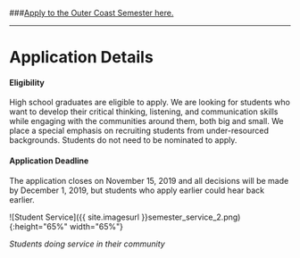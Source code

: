 ###[Apply to the Outer Coast Semester here.](https://fs29.formsite.com/Gd7elL/9c7cr766ap/index.html)

***

# Application Details

#### Eligibility

High school graduates are eligible to apply. We are looking for students who want to develop their critical thinking, listening, and communication skills while engaging with the communities around them, both big and small. We place a special emphasis on recruiting students from under-resourced backgrounds. Students do not need to be nominated to apply.

#### Application Deadline

The application closes on November 15, 2019 and all decisions will be made by December 1, 2019, but students who apply earlier could hear back earlier.

<!-- This inserts the image -->
![Student Service]({{ site.imagesurl }}semester_service_2.png){:height="65%" width="65%"}

_Students doing service in their community_
